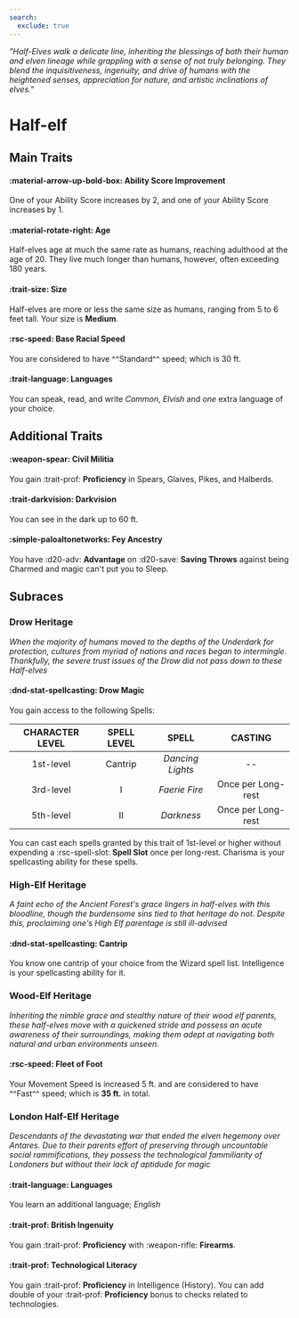 ```yaml
---
search:
  exclude: true
---
```


<p style="text-align: center;">

<i>

"Half-Elves walk a delicate line, inheriting the blessings of both their human and elven lineage while grappling with a sense of not truly belonging. They blend the inquisitiveness, ingenuity, and drive of humans with the heightened senses, appreciation for nature, and artistic inclinations of elves."

</i>

</p>

# Half-elf

## Main Traits

#### :material-arrow-up-bold-box: Ability Score Improvement

One of your Ability Score increases by 2, and one of your Ability Score increases by 1.

#### :material-rotate-right: Age

Half-elves age at much the same rate as humans, reaching adulthood at the age of 20. They live much longer than humans, however, often exceeding 180 years.

#### :trait-size: Size

Half-elves are more or less the same size as humans, ranging from 5 to 6 feet tall. Your size is **Medium**.

#### :rsc-speed: Base Racial Speed

You are considered to have ^^Standard^^ speed; which is 30 ft.

#### :trait-language: Languages

You can speak, read, and write *Common*, *Elvish* and *one* extra language of your choice.

## Additional Traits

#### :weapon-spear: Civil Militia

You gain :trait-prof: **Proficiency** in Spears, Glaives, Pikes, and Halberds.

#### :trait-darkvision: Darkvision

You can see in the dark up to 60 ft.

#### :simple-paloaltonetworks: Fey Ancestry

You have :d20-adv: **Advantage** on :d20-save: **Saving Throws** against being Charmed and magic can't put you to Sleep. 

## Subraces

### Drow Heritage

*When the majority of humans moved to the depths of the Underdark for protection, cultures from myriad of nations and races began to intermingle. Thankfully, the severe trust issues of the Drow did not pass down to these Half-elves*

#### :dnd-stat-spellcasting: Drow Magic

You gain access to the following Spells:

| CHARACTER LEVEL |SPELL LEVEL|SPELL|CASTING|
|:---:|:---:|:---:|:---:|
|1st-level| Cantrip | *Dancing Lights* | -- |
|3rd-level| I | *Faerie Fire* | Once per Long-rest |
|5th-level| II | *Darkness* | Once per Long-rest |

You can cast each spells granted by this trait of 1st-level or higher without expending a :rsc-spell-slot: **Spell Slot** once per long-rest. Charisma is your spellcasting ability for these spells.

### High-Elf Heritage

*A faint echo of the Ancient Forest's grace lingers in half-elves with this bloodline, though the burdensome sins tied to that heritage do not. Despite this, proclaiming one's High Elf parentage is still ill-advised*

#### :dnd-stat-spellcasting: Cantrip

You know one cantrip of your choice from the Wizard spell list. Intelligence is your spellcasting ability for it.

### Wood-Elf Heritage

*Inheriting the nimble grace and stealthy nature of their wood elf parents, these half-elves move with a quickened stride and possess an acute awareness of their surroundings, making them adept at navigating both natural and urban environments unseen.*

#### :rsc-speed: Fleet of Foot

Your Movement Speed is increased 5 ft. and are considered to have ^^Fast^^ speed; which is **35 ft.** in total.

### London Half-Elf Heritage

*Descendants of the devastating war that ended the elven hegemony over Antares. Due to their parents effort of preserving through uncountable social rammifications, they possess the technological fammiliarity of Londoners but without their lack of aptidude for magic*

#### :trait-language: Languages

You learn an additional language; *English* 

#### :trait-prof: British Ingenuity

You gain :trait-prof: **Proficiency** with :weapon-rifle: **Firearms**.

#### :trait-prof: Technological Literacy

You gain :trait-prof: **Proficiency** in Intelligence (History). You can add double of your :trait-prof: **Proficiency** bonus to checks related to technologies.


